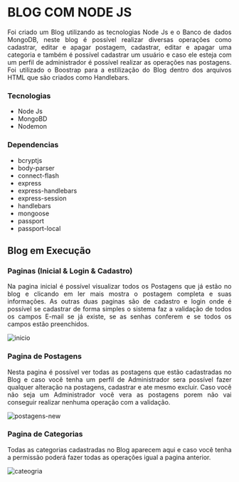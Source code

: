 # BLOG COM NODE JS

<p align="justify">
Foi criado um Blog utilizando as tecnologias Node Js e o Banco de dados MongoDB, neste blog é possível realizar diversas operações como cadastrar, editar e apagar postagem, cadastrar, editar e apagar uma categoria e também é possível cadastrar um usuário e caso ele esteja com um perfil de administrador é possível realizar as operações nas postagens. Foi utilizado o Boostrap para a estilização do Blog dentro dos arquivos HTML que são criados como Handlebars.
</p>

<h3>Tecnologias</h3>

- Node Js
- MongoBD
- Nodemon

<h3>Dependencias</h3>

- bcryptjs
- body-parser
- connect-flash
- express
- express-handlebars
- express-session
- handlebars
- mongoose
- passport
- passport-local


<h2>Blog em Execução</h2>

<h3>Paginas (Inicial & Login & Cadastro)</h3>
<p align="justify">Na pagina inicial é possível visualizar todos os Postagens que já estão no blog e clicando em ler mais mostra o postagem completa e suas informações. As outras duas paginas são de cadastro e login onde é possível se cadastrar de forma simples o sistema faz a validação de todos os campos E-mail se já existe, se as senhas conferem e se todos os campos estão preenchidos.</p>

![inicio](https://user-images.githubusercontent.com/42179077/80865616-06155880-8c61-11ea-8601-f926a3aa58be.gif)

<h3>Pagina de Postagens</h3>
<p align="justify">Nesta pagina é possível ver todas as postagens que estão cadastradas no Blog e caso você tenha um perfil de Administrador sera possível fazer qualquer alteração na postagens, cadastrar e ate mesmo excluir. Caso você não seja um Administrador você vera as postagens porem não vai conseguir realizar nenhuma operação com a validação.</p>

![postagens-new](https://user-images.githubusercontent.com/42179077/80864914-47efd000-8c5c-11ea-99e5-3cdbfd6f440f.gif)

<h3>Pagina de Categorias</h3>
<p align="justify">Todas as categorias cadastradas no Blog aparecem aqui e caso você tenha a permissão poderá fazer todas as operações igual a pagina anterior.</p>

![cateogria](https://user-images.githubusercontent.com/42179077/80864915-49b99380-8c5c-11ea-9e94-d58be81cee61.gif)


